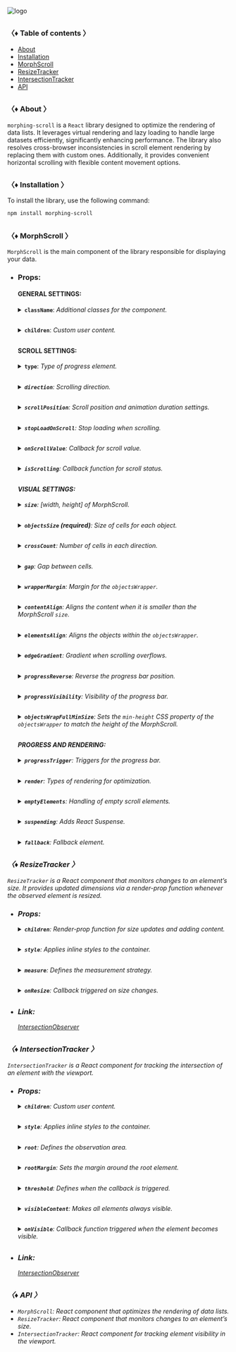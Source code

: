 ![logo](https://drive.google.com/uc?export=view&id=1mpb5TAElX3Xla4sGFISp4bQMu0zuNJaa "logo")

<h2></h2>

### 〈♦ Table of contents 〉

- [About](#-about-)
- [Installation](#-installation-)
- [MorphScroll](#-morphscroll-)
- [ResizeTracker](#-resizetracker-)
- [IntersectionTracker](#-intersectiontracker-)
- [API](#-api-)

<h2></h2>

### 〈♦ About 〉

`morphing-scroll` is a `React` library designed to optimize the rendering of data lists. It leverages virtual rendering and lazy loading to handle large datasets efficiently, significantly enhancing performance. The library also resolves cross-browser inconsistencies in scroll element rendering by replacing them with custom ones. Additionally, it provides convenient horizontal scrolling with flexible content movement options.

<h2></h2>

### 〈♦ Installation 〉

To install the library, use the following command:

```bash
npm install morphing-scroll
```

<h2></h2>

### 〈♦ MorphScroll 〉

`MorphScroll` is the main component of the library responsible for displaying your data.

- ### Props:

  <div>

  #### GENERAL SETTINGS:

    <details>
      <summary><strong><code>className</code></strong>: <em>Additional classes for the component.</em></summary><br />
      <ul>
        <strong>Type:</strong> string<br />
        <br />
        <strong>Description:</strong> <em><br />
        This parameter allows you to apply custom CSS classes to the <code>MorphScroll</code> component, enabling further customization and styling to fit your design needs.</em><br />
        <br />
        <strong>Example:</strong>
    </ul>

            ```tsx
        <MorphScroll
          {...props}
          className="your-class"
        >
          {children}
        </MorphScroll>
        ```


    </details>

    <h2></h2>

    <details>
      <summary><strong><code>children</code></strong>: <em>Custom user content.</em></summary><br />
      <ul>
        <strong>Type:</strong> React.ReactNode<br />
        <br />
        <strong>Description:</strong> <em><br />
        This is where you can pass your list elements.<br />
        Make sure to provide unique keys for each list item, as per React's rules. The <code>MorphScroll</code> component ensures that the cells it generates will use the same keys as your list items, allowing it to render the correct cells for the current list.<br />
        Additionally, <code>MorphScroll</code> handles a passed <code>null</code> value the same way as <code>undefined</code>, rendering nothing in both cases.</em><br />
        <br />
        <strong>Example:</strong>

        ```tsx
        <MorphScroll {...props} >
          {children}
        </MorphScroll>
        ```

    </ul></details>

    <h2></h2>

  #### SCROLL SETTINGS:

    <details>
      <summary><strong><code>type</code></strong>: <em>Type of progress element.</em></summary><br />
      <ul>
        <strong>Type:</strong> "scroll" | "slider" | "sliderMenu"<br />
        <br />
        <strong>Default:</strong> "scroll"<br />
        <br />
        <strong>Description:</strong> <em><br />
        This parameter defines how the provided <code>progressElement</code> behaves within <code>progressTrigger</code> and how you interact with it.<br />
        <br />
        <code>scroll</code>:<br />
        This is the default value and represents a standard scrollbar.<br />
        <br />
        <code>slider</code>:<br />
        It displays distinct elements indicating the number of full scroll steps within the list.<br />
        <br />
        <code>sliderMenu</code>:<br />
        It behaves like a <code>slider</code>, but now the <code>progressElement</code> is a menu, an you can provide custom buttons as an array in the <code>progressElement</code>.<br />
        <br />
        <strong>Example:</strong>

        ```tsx
        <MorphScroll
          {...props}
          type="slider"
        >
          {children}
        </MorphScroll>
        ```

    </ul></details>

    <h2></h2>

    <details>
      <summary><strong><code>direction</code></strong>: <em>Scrolling direction.</em></summary><br />
      <ul>
        <strong>Type:</strong> "x" | "y" | "hybridX" | "hybridY"<br />
        <br />
        <strong>Default:</strong> "y"<br />
        <br />
        <strong>Description:</strong> <em><br />
        This parameter changes the scroll or slider type direction based on the provided value.<br />
        You can set it to horizontal, vertical, or hybrid positions to customize the component according to your needs.<br />
        <br />
        <strong>Note:</strong><br />
        The different between "hybridX" and "hybridY" is how the <code>crossCount</code> parameter affects them, limiting the number of either rows (hybridX) or columns (hybridY).</em><br />
        <br />
        <strong>Example:</strong>

        ```tsx
        <MorphScroll
          {...props}
          direction="x"
        >
          {children}
        </MorphScroll>
        ```

    </ul></details>

    <h2></h2>

    <details>
      <summary><strong><code>scrollPosition</code></strong>: <em>Scroll position and animation duration settings.</em></summary><br />
      <ul>
        <strong>Type:</strong> {<br />
            value: number | "end" | (number | "end")[];<br />
            duration?: number;<br />
            updater?: boolean;<br />
        }<br />
        <br />
        <strong>Default:</strong> { duration: 200; updater: false }<br />
        <br />
        <strong>Description:</strong> <em><br />
        This parameter allows you to set custom scroll values.<br />
        <br />
        <code>value</code>:<br />
        <strong>Number</strong> - Sets the scroll position to a specific value.<br />
        <strong>"end"</strong> - This option scrolls to the bottom of the list upon loading, which is useful for scenarios like chat message lists. When new elements are appended to the list, the scroll position will update automatically. However, to prevent unwanted scrolling when adding elements to the beginning of the list, this property will not trigger.<br />
        <br />
        <code>duration</code>:<br />
        This property determines the animation speed for scrolling in ms.<br />
        <br />
        <code>updater</code>:<br />
        This property is a helper for the <code>value</code> property. When setting the same scroll value repeatedly (e.g., clicking a button to scroll to the top), React does not register the update. To force an update, toggle updater within setState, e.g.,<br />
        <code>setScroll((prev) => ({ ...prev, value: 0, updater: !prev.updater }))</code></em><br />
        <br />
        <strong>Example:</strong>

        ```tsx
        <MorphScroll
          {...props}
          scrollPosition={{ value: 100; duration: 100 }}
        >
          {children}
        </MorphScroll>
        ```

    </ul></details>

    <h2></h2>

    <details>
      <summary><strong><code>stopLoadOnScroll</code></strong>: <em>Stop loading when scrolling.</em></summary><br />
      <ul>
        <strong>Type:</strong> boolean<br />
        <br />
        <strong>Default:</strong> false<br />
        <br />
        <strong>Description:</strong> <em><br />
        This parameter helps optimize list performance during scrolling. When set to <code>true</code>, new items will not load while the list is being scrolled and will only load after scrolling stops. This can be particularly useful for lists with a large number of items.</em><br />
        <br />
        <strong>Example:</strong>

        ```tsx
        <MorphScroll
          {...props}
          stopLoadOnScroll
        >
          {children}
        </MorphScroll>
        ```

    </ul></details>

    <h2></h2>

    <details>
      <summary><strong><code>onScrollValue</code></strong>: <em>Callback for scroll value.</em></summary><br />
      <ul>
        <strong>Type:</strong> (left: number, top: number) => void<br />
        <br />
        <strong>Description:</strong> <em><br />
        This parameter accepts a callback function that is triggered on every scroll event. The callback receives the current scroll top and left position as a number. The return value of the callback can be used to determine custom behavior based on the scroll value.<br />
        <br />
        ✦ Note:<br />
        <code>left</code> can be used for x direction, <code>top</code> for y direction and both for hybrid directions.</em><br />
        <br />
        <strong>Example:</strong>

        ```tsx
        <MorphScroll
          {...props}
          onScrollValue={
            (left, top) => {
              if (top > 100)
                console.log("Scroll position:", left, top);
            },
          }
        >
          {children}
        </MorphScroll>
        ```

    </ul></details>
      
    <h2></h2>

    <details>
      <summary><strong><code>isScrolling</code></strong>: <em>Callback function for scroll status.</em></summary><br />
      <ul>
        <strong>Type:</strong> (motion: boolean) => void<br />
        <br />
        <strong>Description:</strong> <em><br />
        This parameter accepts a callback function that is triggered whenever the scroll status changes. The callback receives a boolean value, where <code>true</code> indicates that scrolling is in progress, and <code>false</code> indicates that scrolling has stopped. This can be useful for triggering additional actions, such as pausing animations or loading indicators based on the scroll state.</em><br />
        <br />
        <strong>Example:</strong>

        ```tsx
        <MorphScroll
          {...props}
          isScrolling={(motion) => {
            console.log(motion ? "Scrolling..." : "Scroll stopped.");
          }}
        >
          {children}
        </MorphScroll>
        ```

    </ul></details>

    <h2></h2>

  #### VISUAL SETTINGS:

    <details>
      <summary><strong><code>size</code></strong>: <em>[width, height] of MorphScroll.</em></summary><br />
      <ul>
        <strong>Type:</strong> number[]<br />
        <br />
        <strong>Description:</strong> <em><br />
        This parameter sets the width and height of the <code>MorphScroll</code> component as an array of two numbers. These values help define the visual container for the scrollable area.<br />
        <br />
        If this parameter is not specified, <code>MorphScroll</code> will use the <code>ResizeTracker</code> component to measure the width and height of the area where <code>MorphScroll</code> is added. The dimensions will automatically adjust when the container changes.</em><br />
        <br />
        <strong>Example:</strong>

        ```tsx
        <MorphScroll
          {...props}
          size={[100, 400]}
        >
          {children}
        </MorphScroll>
        ```

    </ul></details>

    <h2></h2>

    <details>
      <summary><strong><code>objectsSize</code> (required)</strong>: <em>Size of cells for each object.</em></summary><br />
      <ul>
        <strong>Type:</strong> (number | "none" | "firstChild")[]<br />
        <br />
        <strong>Description:</strong> <em><br />
        This parameter defines the [width, height] of cells for each of your objects.<br />
        <br />
        If you pass <code>"none"</code>, cells will still be created, but <code>MorphScroll</code> will not calculate their sizes-they will simply wrap your objects. In this case, for example, you won’t be able to use the <code>infiniteScroll</code> feature, as it requires specific cell sizes for absolute positioning.. However, this is not a drawback if you are building something like a chat or a news feed, where the content can have varying heights, and it’s better to load new content as the user approaches the end of the existing list.<br />
        <br />
        If you specify the value <code>"firstChild"</code>, a <code>ResizeTracker</code> wrapper will be created for the first child of your list. This wrapper will calculate the size of the first child, and these dimensions will be applied to all cells in the list.<br />
        <br />
        ✦ Note:<br />
        <code>"none"</code> is not compatible with <code>render={{ type: "virtual" }}</code>.</em><br />
        <br />
        <strong>Example:</strong>

        ```tsx
        <MorphScroll
          {...props}
          objectsSize={[80, 80]}
        >
          {children}
        </MorphScroll>
        ```

    </ul></details>

    <h2></h2>

    <details>
      <summary><strong><code>crossCount</code></strong>: <em>Number of cells in each direction.</em></summary><br />
      <ul>
        <strong>Type:</strong> (number | "none" | "firstChild")[]<br />
        <br />
        <strong>Description:</strong> <em><br />
        This parameter limits the <strong>maximum</strong> number of columns when the <code>direction</code> is "y"/"hybridY" or rows when "x"/hybridX".</em><br />
        <br />
        <strong>Example:</strong>

        ```tsx
        <MorphScroll
          {...props}
          crossCount={3}
        >
          {children}
        </MorphScroll>
        ```

    </ul></details>

    <h2></h2>

    <details>
      <summary><strong><code>gap</code></strong>: <em>Gap between cells.</em></summary><br />
      <ul>
        <strong>Type:</strong> number | number[]<br />
        <br />
        <strong>Description:</strong> <em><br />
        This parameter allows you to set spacing between list items both horizontally and vertically. You can provide a single value, which will apply to both directions, or an array of two numbers to define separate spacing values.<br />
        <br />
        ✦ Note:<br />
        It can be 1 number or an array of 2 or 4 numbers in pixels.</em><br />
        <br />
        <strong>Example:</strong>

        ```tsx
        <MorphScroll
          {...props}
          gap={10}
        >
          {children}
        </MorphScroll>
        ```

    </ul></details>

    <h2></h2>

    <details>
      <summary><strong><code>wrapperMargin</code></strong>: <em>Margin for the <code>objectsWrapper</code>.</em></summary><br />
      <ul>
        <strong>Type:</strong> number | number[]<br />
        <br />
        <strong>Description:</strong> <em><br />
        This parameter defines the spacing between the list items and their wrapper, effectively increasing the width or height of the scrollable area.<br />
        <br />
        ✦ Note:<br />
        It can be 1 number or an array of 2 or 4 numbers in pixels.</em><br />
        <br />
        <strong>Example:</strong>

        ```tsx
        <MorphScroll
          {...props}
          wrapperMargin={10}
        >
          {children}
        </MorphScroll>
        ```

    </ul></details>

    <h2></h2>

    <details>
      <summary><strong><code>contentAlign</code></strong>: <em>Aligns the content when it is smaller than the MorphScroll <code>size</code>.</em></summary><br />
      <ul>
        <strong>Type:</strong> [<br />
            "start" | "center" | "end",<br />
            "start" | "center" | "end"<br />
        ]<br />
        <strong>Description:</strong> <em><br />
        This parameter aligns the `objectsWrapper`, which contains all the provided elements, relative to the scroll or the `size`.<br />
        <br />
        ✦ Note:<br />
        <ul>
          <li>Only takes effect when `objectsWrapper` is smaller than the scroll container.
          </li>
          <li>The values are specified following the horizontal/vertical rule, regardless of the direction.
          </li>
        </ul></em><br />
        <br />
        <strong>Example:</strong>

        ```tsx
        <MorphScroll
          {...props}
          contentAlign={["center", "center"]}
        >
          {children}
        </MorphScroll>
        ```

    </ul></details>

    <h2></h2>

    <details>
      <summary><strong><code>elementsAlign</code></strong>: <em>Aligns the objects within the <code>objectsWrapper</code>.</em></summary><br />
      <ul>
        <strong>Type:</strong> "start" | "center" | "end"<br />
        <br />
        <strong>Example:</strong>

        ```tsx
        <MorphScroll
          {...props}
          elementsAlign="center"
        >
          {children}
        </MorphScroll>
        ```

    </ul></details>

    <h2></h2>

    <details>
      <summary><strong><code>edgeGradient</code></strong>: <em>Gradient when scrolling overflows.</em></summary><br />
      <ul>
        <strong>Type:</strong> boolean | { color?: string; size?: number }<br />
        <br />
        <strong>Default:</strong> When using true or color, the default size will be 40<br />
        <br />
        <strong>Description:</strong> <em><br />
        This parameter creates two edge elements responsible for darkening the edges of the scroll when it overflows.<br />
        <br />
        The color property accepts any valid color format. If specified, the library will generate a gradient transitioning from the custom color to transparent. If omitted, the edge elements will have no color, allowing for custom styling via CSS classes.<br />
        <br />
        ✦ Note:<br />
        The size property, measured in pixels, adjusts the dimensions of the edge elements.</em><br />
        <br />
        <strong>Example:</strong>

        ```tsx
        <MorphScroll
          {...props}
          edgeGradient={{ color: "rgba(0, 0, 0, 0.5)" }}
          // edgeGradient={{ color: "rgba(0, 0, 0, 0.5)", size: 20 }}
          // edgeGradient
        >
          {children}
        </MorphScroll>
        ```

    </ul></details>

    <h2></h2>

    <details>
      <summary><strong><code>progressReverse</code></strong>: <em>Reverse the progress bar position.</em></summary><br />
      <ul>
        <strong>Type:</strong> boolean<br />
        <br />
        <strong>Default:</strong> false<br />
        <br />
        <strong>Description:</strong> <em><br />
        This parameter changes the position of the progress bar based on the direction property.<br />
        <ul>
          <li>If <code>direction="x"</code>, the progress bar is on the left by default and moves to the right when <code>progressReverse</code> is enabled.</li>
          <li>If <code>direction="y"</code>, the progress bar is at the top by default and moves to the bottom when <code>progressReverse</code> is enabled.</li>
        </ul></em><br />
        <br />
        <strong>Example:</strong>

        ```tsx
        <MorphScroll
          {...props}
          progressReverse
        >
          {children}
        </MorphScroll>
        ```

    </ul></details>

    <h2></h2>

    <details>
      <summary><strong><code>progressVisibility</code></strong>: <em>Visibility of the progress bar.</em></summary><br />
      <ul>
        <strong>Type:</strong> "visible" | "hover" | "hidden"<br />
        <br />
        <strong>Default:</strong> "visible"<br />
        <br />
        <strong>Description:</strong> <em><br />
        This parameter controls the visibility of the progress bar regardless of the <code>type</code> value.</em><br />
        <br />
        <strong>Example:</strong>

        ```tsx
        <MorphScroll
          {...props}
          progressVisibility="hover"
        >
          {children}
        </MorphScroll>
        ```

    </ul></details>

    <h2></h2>

    <details>
      <summary><strong><code>objectsWrapFullMinSize</code></strong>: <em>Sets the <code>min-height</code> CSS property of the <code>objectsWrapper</code> to match the height of the MorphScroll.</em></summary><br />
      <ul>
        <strong>Type:</strong> boolean<br /><br />
        <strong>Default:</strong> false<br /><br />
        <strong>Description:</strong> <em><br />
        In process of development</em><br />
        <br />
        <strong>Example:</strong>

        ```tsx
        <MorphScroll
          {...props}
          objectsWrapFullMinSize
        >
          {children}
        </MorphScroll>
        ```

    </ul></details>

    <h2></h2>

  #### PROGRESS AND RENDERING:

    <details>
      <summary><strong><code>progressTrigger</code></strong>: <em>Triggers for the progress bar.</em></summary><br />
      <ul>
        <strong>Type:</strong> {<br />
          wheel?: boolean;<br />
          content?: boolean;<br />
          progressElement?: boolean | React.ReactNode;<br />
          arrows?: boolean | { size?: number; element?: React.ReactNode };<br />
        }<br />
        <br />
        <strong>Default:</strong> { wheel: true }<br />
        <br />
        <strong>Description:</strong> <em><br />
        This is one of the most important parameters, allowing you to define how users interact with the progress bar and customize its appearance.<br />
        <br />
        <ul>
          <li>The <code>wheel</code> property determines whether the progress bar responds to mouse wheel scrolling.</li>
          <li>The <code>content</code> property enables interaction by clicking and dragging anywhere within the scrollable content to move it.</li>
          <li>The <code>progressElement</code> property defines whether the progress bar is controlled by a custom element. If your custom scroll element is not ready yet, you can simply pass <code>true</code>, which will display the browser's default scrollbar when <code>type="scroll"</code> is used. Alternatively, if <code>type="slider"</code> is set, a <code>sliderBar</code> element will be created, containing multiple <code>sliderElem</code> elements representing progress. Depending on the position, one of these elements will always have the <code>active</code> class.</li>
          <li>The <code>arrows</code> property allows you to add custom arrows to the progress bar. You can either specify a <code>size</code> for the arrows and provide a custom <code>element</code>.</li>
        </ul></em><br />
        <br />
        <strong>Example:</strong>

        ```tsx
        <MorphScroll
          {...props}
          progressTrigger={{
            wheel: true,
            progressElement: <div className="your-scroll-thumb" />,
          }}
        >
          {children}
        </MorphScroll>
        ```

    </ul></details>

    <h2></h2>

    <details>
      <summary><strong><code>render</code></strong>: <em>Types of rendering for optimization.</em></summary><br />
      <ul>
        <strong>Type:</strong><br />
          | { type: "default" }<br />
          | { type: "lazy"; rootMargin?: number | number[]; onVisible?: (key: string) => void }<br />
          | { type: "virtual"; rootMargin?: number | number[] }<br />
        <br />
        <strong>Default:</strong> { type: "default" }<br />
        <br />
        <strong>Description:</strong> <em><br />
        This parameter defines the rendering type for optimization.<br />
        <br />
        <ul>
          <li>With <code>default</code>, no optimizations are applied.</li>
          <li>With <code>lazy</code>, containers are created but do not load content until they enter the viewport. The <code>rootMargin</code> property controls the threshold for loading, and the <code>onVisible</code> callback function can be used to trigger actions when a container becomes visible for each scrollable object and provides the key of the first element in the container.</li>
          <li>With <code>virtual</code>, a container is created for each scrollable object, and its absolute positioning is calculated based on <code>scrollTop</code> and scroll area dimensions. Rendering is dynamically adjusted according to the scroll position. The <code>rootMargin</code> property can also be used to extend the rendering area.</li>
        </ul><br />
        <br />
        ✦ Note:<br />
        <ul>
          <li>The <code>onVisible</code> property is the same as in <code>IntersectionTracker/onVisible</code>.</li>
          <li>
            The <code>rootMargin</code> property accepts either a single number or an array of numbers.
            <ul>
              <li>If a two-number array is provided, the values follow the <code>horizontal/vertical</code> rule.</li>
              <li>If a four-number array is provided, the values follow the <code>top/right/bottom/left</code> rule.</li>
          </ul> 
          </li>
          <li>All values are in pixels and apply regardless of the <code>direction</code>.</li>
        </ul></em><br />
        <br />
        <strong>Example:</strong>

        ```tsx
        <MorphScroll
          {...props}
          render={{ type: "virtual" }}
          // render={{
          //   type: "lazy",
          //   rootMargin: [0, 100],
          //   onVisible: () => console.log("visible"))
          // }}
        >
          {children}
        </MorphScroll>
        ```

    </ul></details>

    <h2></h2>

    <details>
      <summary><strong><code>emptyElements</code></strong>: <em>Handling of empty scroll elements.</em></summary><br />
      <ul>
        <strong>Type:</strong><br />
          | {
              mode: "clear";
              clickTrigger?: { selector: string; delay?: number };
            }<br />
          | {
              mode: "fallback";
              element?: React.ReactNode;
              clickTrigger?: { selector: string; delay?: number };
            }<br /><br />
        <strong>Description:</strong> <em><br />
        If certain components might return nothing during rendering, this parameter helps manage them. The check and subsequent replacement with a fallback element or removal occur after the scroll elements are rendered. Due to this, when dynamically displaying elements in different <code>render</code> modes, you may notice slight position shifts during fast scrolling, as empty elements are removed, causing subsequent elements to reposition.<br />
        <br />
        <ul>
          <li><code>mode: "clear"</code> – automatically removes empty elements, eliminating unnecessary gaps in the scroll list.</li>
          <li><code>mode: "fallback"</code> – replaces empty elements with a specified fallback component. By default, it uses the <code>fallback</code> props value, but you can also pass a separate placeholder to <code>element</code>.</li>
        </ul><br />
        <br />
        <code>clickTrigger</code> – if elements are removed via a click action, this property ensures cleanup is triggered accordingly. It accepts an object with a <code>selector</code> (such as a delete button’s class) and an optional <code>delay</code> (a delay in milliseconds to accommodate animations or complex removals).<br />
        <br />
        ✦ Note:<br />
        For clarification, the cleanup will occur on the initial render, when the number of passed elements changes, on scroll, and on click if you use <code>clickTrigger</code>.</em><br />
        <br />
        <strong>Example:</strong>

        ```tsx
        <MorphScroll
          {...props}
          emptyElements={{
            mode: "clear",
            clickTrigger: { selector: ".close-button" },
          }}
          // emptyElements={{
          //   mode: "fallback",
          //   clickTrigger: {
          //     selector: ".close-button",
          //     delay: 100,
          //   },
          // }}
        >
          {children}
        </MorphScroll>
        ```

    </ul></details>

    <h2></h2>

    <details>
      <summary><strong><code>suspending</code></strong>: <em>Adds React Suspense.</em></summary><br />
      <ul>
        <strong>Type:</strong> boolean<br />
        <br />
        <strong>Default:</strong> false<br />
        <br />
        <strong>Description:</strong> <em><br />
        This parameter adds React Suspense to the MorphScroll component for asynchronous rendering.</em><br />
        <br />
        <strong>Example:</strong>

        ```tsx
        <MorphScroll
          {...props}
          suspending
        >
          {children}
        </MorphScroll>
        ```

    </ul></details>

    <h2></h2>

    <details>
      <summary><strong><code>fallback</code></strong>: <em>Fallback element.</em></summary><br />
      <ul>
        <strong>Type:</strong> React.ReactNode<br />
        <br />
        <strong>Description:</strong> <em><br />
        This parameter sets the fallback element for custom element. It will be used for <code>emptyElements</code> in <code>mode: "fallback"</code> or when <code>suspending</code> is enabled.</em><br />
        <br />
        <strong>Example:</strong>

        ```tsx
        <MorphScroll
          {...props}
          fallback={<div>Loading...</div>}
        >
          {children}
        </MorphScroll>
        ```

    </ul></details>
    
  </div>

<h2></h2>

### 〈♦ ResizeTracker 〉

`ResizeTracker` is a React component that monitors changes to an element’s size. It provides updated dimensions via a render-prop function whenever the observed element is resized.

- ### Props:

  <div>

    <details>
      <summary><strong><code>children</code></strong>: <em>Render-prop function for size updates and adding content.</em></summary><br />
      <ul>
        <strong>Type:</strong> (rect: DOMRectReadOnly) => React.ReactNode<br />
        <br />
        <strong>Description:</strong> <em><br />
        Instead of a standard <code>children</code> prop, this component uses a <strong>render-prop function</strong> to pass size updates to its children. You can use it similarly to a regular <code>children</code> prop inside the component.<br />
        <br />
        The function receives an object of type <code>DOMRectReadOnly</code> with the following properties:
        <ul>
          <li><code>x</code> - The X-coordinate of the top-left corner of the element.</li>
          <li><code>y</code> - The Y-coordinate of the top-left corner of the element.</li>
          <li><code>width</code> - The width of the observed element’s content box.</li>
          <li><code>height</code> - The height of the observed element’s content box.</li>
          <li><code>top</code> - The distance from the top of the element to its parent's top. Equal to <code>y</code>.</li>
          <li><code>left</code> - The distance from the left of the element to its parent's left. Equal to <code>x</code>.</li>
          <li><code>right</code> - The distance from the left of the parent to the right edge of the element (<code>left</code> + <code>width</code>).</li>
          <li><code>bottom</code> - The distance from the top of the parent to the bottom edge of the element (<code>top</code> + <code>height</code>).</li>
        </ul><br />
        <br />
        ⚠ This is a non-standard prop that you might be used to using this is render-prop function receiving the container's size.</em><br />
        <br />
        <strong>Example:</strong>

        ```tsx
        <ResizeTracker {...props} >
          {(rect) => (
            <p>
              Width: {rect.width}, Height: {rect.height}
            </p>
          )}
        </ResizeTracker>
        ```

    </ul></details>

    <h2></h2>

    <details>
      <summary><strong><code>style</code></strong>: <em>Applies inline styles to the container.</em></summary><br />
      <ul>
        <strong>Type:</strong> React.CSSProperties<br />
        <br />
        <strong>Example:</strong>

        ```tsx
        <ResizeTracker style={{ backgroundColor: "blue" }}>
          {(rect) => (
            // content
          )}
        </ResizeTracker>
        ```

    </ul></details>

    <h2></h2>

    <details>
      <summary><strong><code>measure</code></strong>: <em>Defines the measurement strategy.</em></summary><br />
      <ul>
        <strong>Type:</strong> "inner" | "outer" | "all"<br />
        <br />
        <strong>Default:</strong> "inner"<br />
        <br />
        <strong>Description:</strong><br />
        <em>This prop determines what is being measured by automatically applying inline styles that affect width and height.<br />
        <br />
        - The default value <code>"inner"</code> sets <code>width: "max-content"</code> and <code>height: "max-content"</code>, measuring the size of child elements.<br />
        - The <code>"outer"</code> value measures the parent element by setting <code>minWidth: "100%"</code> and <code>minHeight: "100%"</code>.<br />
        - The <code>"all"</code> value combines the styles of both <code>"inner"</code> and <code>"outer"</code>, allowing measurement of both the parent and child elements.<br />
        <br />
        ✦ Note: Be cautious when overriding styles via the <code>style</code> prop, as it may interfere with the styles applied by <code>measure</code>, leading to unexpected behavior.</em><br />
        <br />
        <strong>Example:</strong>

        ```tsx
        <ResizeTracker measure="all">
          {(rect) => (
            // content
          )}
        </ResizeTracker>
        ```

    </ul></details>

    <h2></h2>

    <details>
      <summary><strong><code>onResize</code></strong>: <em>Callback triggered on size changes.</em></summary><br />
      <ul>
        <strong>Type:</strong> (rect: Partial<DOMRectReadOnly>) => void<br />
        <br />
        <strong>Description:</strong><br />
        <em>A callback function that is triggered whenever the observed element's dimensions change.<br />
        The function receives an object containing the updated size properties.</em><br />
        <br />
        <strong>Example:</strong>

        ```tsx
        <ResizeTracker
          onResize={(rect) => {
            console.log("New size:", rect);
          }}
        >
          {(rect) => (
            // content
          )}
        </ResizeTracker>
        ```

    </ul></details>

    <h2></h2>

  </div>

- ### Link:

  [IntersectionObserver](https://developer.mozilla.org/en-US/docs/Web/API/ResizeObserver)

<h2></h2>

### 〈♦ IntersectionTracker 〉

`IntersectionTracker` is a React component for tracking the intersection of an element with the viewport.

- ### Props:

  <div>

    <details>
      <summary><strong><code>children</code></strong>: <em>Custom user content.</em></summary><br />
      <ul>
        <strong>Type:</strong> React.ReactNode<br />
        <br />
        <strong>Example:</strong>

        ```tsx
        <IntersectionTracker>{children}</IntersectionTracker>
        ```

    </ul></details>

    <h2></h2>

    <details>
      <summary><strong><code>style</code></strong>: <em>Applies inline styles to the container.</em></summary><br />
      <ul>
        <strong>Type:</strong> React.CSSProperties<br />
        <br />
        <strong>Example:</strong>

        ```tsx
        <IntersectionTracker style={{ backgroundColor: "blue" }}>
          {children}
        </IntersectionTracker>
        ```

    </ul></details>

    <h2></h2>

    <details>
      <summary><strong><code>root</code></strong>: <em>Defines the observation area.</em></summary><br />
      <ul>
        <strong>Type:</strong> Element | null<br />
        <br />
        <strong>Default:</strong> null (window)<br />
        <br />
        <strong>Description:</strong> <em><br />
        Specifies the element that serves as the bounding box for the intersection observation. 
        If provided, it must be an ancestor of the observed element.<br />
        <br />
        If set to <code>null</code> (default), the window is used as the observation area.</em><br />
        <br />
        <strong>Example:</strong>

        ```tsx
        <IntersectionTracker root={document.getElementById("root")}>
          {children}
        </IntersectionTracker>
        ```

    </ul></details>

    <h2></h2>

    <details>
      <summary><strong><code>rootMargin</code></strong>: <em>Sets the margin around the root element.</em></summary><br />
      <ul>
        <strong>Type:</strong> number | number[]<br />
        <br />
        <strong>Description:</strong> <em><br />
        Defines an offset around the root element, expanding or shrinking the observed area.<br />
        <br />
        Accepts a single number or an array for fine-tuned control:<br />
        <ul>
          <li>A <strong>single number</strong> sets the same margin on all sides.</li>
          <li>A <strong>two-value array</strong> <code>[topBottom, leftRight]</code> applies margins vertically and horizontally.</li>
          <li>A <strong>four-value array</strong> <code>[top, right, bottom, left]</code> allows full control over each side.</li>
        </ul>
        <br />
        Margins are converted to <code>px</code> values internally.</em><br />
        <br />
        <strong>Example:</strong>

        ```tsx
        <IntersectionTracker
          rootMargin={10}
          // rootMargin={[10, 20]}
          // rootMargin={[10, 20, 10, 20]}
        >
          {children}
        </IntersectionTracker>
        ```

    </ul></details>

    <h2></h2>

    <details>
      <summary><strong><code>threshold</code></strong>: <em>Defines when the callback is triggered.</em></summary><br />
      <ul>
        <strong>Type:</strong> number | number[]<br />
        <br />
        <strong>Description:</strong> <em><br />
        .Specifies at what percentage of the observed element’s visibility the callback should be executed.<br />
        <br />
        <ul>
          <li>A <strong>single number</strong> (e.g., <code>0.5</code>) triggers when that fraction of the element is visible.</li>
          <li>A <strong>array of numbers</strong> (e.g., <code>[0, 0.5, 1]</code>) triggers the callback multiple times at different visibility levels.</li>
        </ul>
        <br />
        A value of <code>0</code> means the callback fires when any part of the element appears, while <code>1</code> means the element must be fully visible.</em><br />
        <br />
        <strong>Example:</strong>

        ```tsx
        <IntersectionTracker
          threshold={0.5}
          // threshold={[0, 0.5, 1]}
        >
          {children}
        </IntersectionTracker>
        ```

    </ul></details>

    <h2></h2>

    <details>
      <summary><strong><code>visibleContent</code></strong>: <em>Makes all elements always visible.</em></summary><br />
      <ul>
        <strong>Type:</strong> boolean<br />
        <br />
        <strong>Default:</strong> false<br />
        <br />
        <strong>Description:</strong> <em><br />
        If set to `true`, the tracked elements will always be visible, regardless of their actual intersection status.
        <br />
        This can be useful for testing purposes or when using the <code>onVisible</code> callback, ensuring it continues to trigger whenever the element enters the viewport.</em><br />
        <br />
        <strong>Example:</strong>

        ```tsx
        <IntersectionTracker visibleContent>{children}</IntersectionTracker>
        ```

    </ul></details>

    <h2></h2>

    <details>
      <summary><strong><code>onVisible</code></strong>: <em>Callback function triggered when the element becomes visible.</em></summary><br />
      <ul>
        <strong>Type:</strong> (key: string) => void<br />
        <br />
        <strong>Description:</strong> <em><br />
        A callback function that is invoked when the observed element enters the viewport or the defined observation area.<br />
        <br />
        The callback receives the <code>key</code> of the first child element as a parameter.<br />
        This can be useful for lazy loading, analytics tracking, animations, or any other action that needs to be triggered when an element becomes visible.<br />
        <br />
        ✦ Note:<br />
        Instead of checking if <code>key</code> equals the element’s key name, use <code>includes</code> for verification. React may modify key names by prefixing them with special characters like <code>.$</code>, making direct equality checks unreliable and more expensive 💵.</em><br />
        <br />
        <strong>Example:</strong>

        ```tsx
        <IntersectionTracker
          onVisible={(key) => {
            if (key.includes("elementId")) {
              // do something
            }
          }}
        >
          {children}
        </IntersectionTracker>
        ```

    </ul></details>

    <h2></h2>

  </div>

- ### Link:

  [IntersectionObserver](https://developer.mozilla.org/en-US/docs/Web/API/Intersection_Observer_API)

<h2></h2>

### 〈♦ API 〉

- `MorphScroll`: React component that optimizes the rendering of data lists.
- `ResizeTracker`: React component that monitors changes to an element’s size.
- `IntersectionTracker`: React component for tracking element visibility in the viewport.
